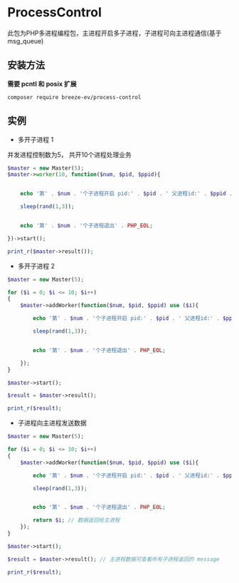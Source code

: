 # ProcessControl


此包为PHP多进程编程包，主进程开启多子进程，子进程可向主进程通信(基于msg_queue)

## 安装方法



**需要 pcntl 和 posix 扩展**


```
composer require breeze-ev/process-control
```


## 实例

* 多开子进程 1

并发进程控制数为5， 共开10个进程处理业务

```PHP
$master = new Master(5);
$master->worker(10, function($num, $pid, $ppid){


    echo '第' . $num . '个子进程开启 pid:' . $pid . ' 父进程id:' . $ppid . PHP_EOL;

    sleep(rand(1,3));


    echo '第' . $num . '个子进程退出' . PHP_EOL;

})->start();

print_r($master->result());

```


* 多开子进程 2

```PHP
$master = new Master(5);

for ($i = 0; $i <= 10; $i++)
{
    $master->addWorker(function($num, $pid, $ppid) use ($i){

        echo '第' . $num . '个子进程开启 pid:' . $pid . ' 父进程id:' . $ppid . PHP_EOL;

        sleep(rand(1,3));


        echo '第' . $num . '个子进程退出' . PHP_EOL;

    });
}

$master->start();

$result = $master->result();

print_r($result);
```

* 子进程向主进程发送数据


```PHP
$master = new Master(5);

for ($i = 0; $i <= 10; $i++)
{
    $master->addWorker(function($num, $pid, $ppid) use ($i){

        echo '第' . $num . '个子进程开启 pid:' . $pid . ' 父进程id:' . $ppid . PHP_EOL;

        sleep(rand(1,3));


        echo '第' . $num . '个子进程退出' . PHP_EOL;

        return $i; // 数据返回给主进程
    });
}

$master->start();

$result = $master->result(); // 主进程数据可查看所有子进程返回的 message

print_r($result);
```

